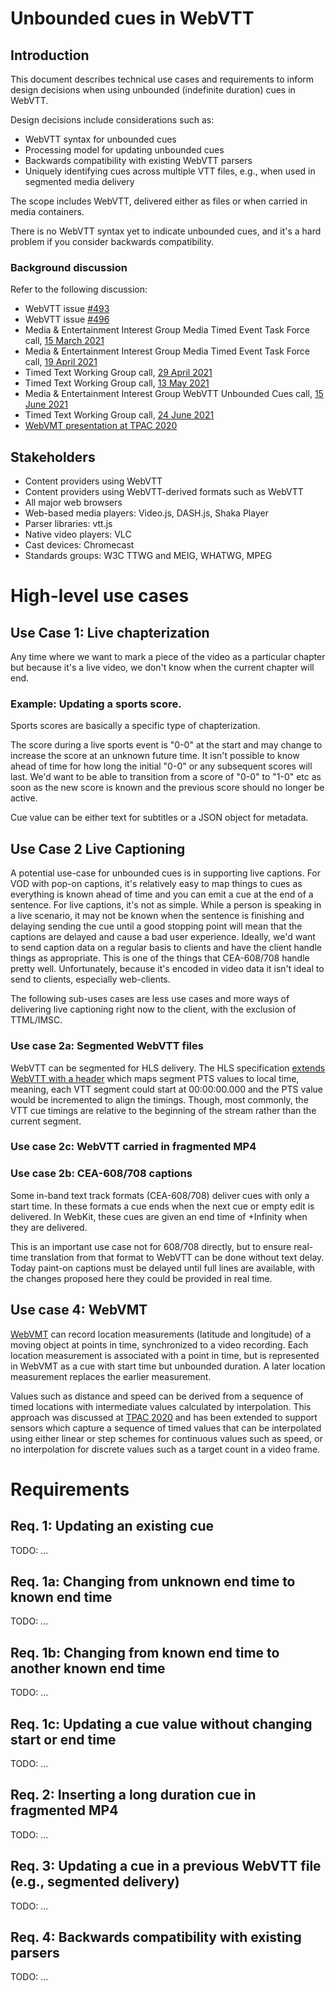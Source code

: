 # Unbounded cues in WebVTT

## Introduction

This document describes technical use cases and requirements to inform design decisions when using unbounded (indefinite duration) cues in WebVTT.

Design decisions include considerations such as:

* WebVTT syntax for unbounded cues
* Processing model for updating unbounded cues
* Backwards compatibility with existing WebVTT parsers
* Uniquely identifying cues across multiple VTT files, e.g., when used in segmented media delivery

The scope includes WebVTT, delivered either as files or when carried in media containers.

There is no WebVTT syntax yet to indicate unbounded cues, and it's a hard problem if you consider backwards compatibility.

### Background discussion

Refer to the following discussion:

* WebVTT issue [#493](https://github.com/w3c/webvtt/pull/493)
* WebVTT issue [#496](https://github.com/w3c/webvtt/issues/496)
* Media & Entertainment Interest Group Media Timed Event Task Force call, [15 March 2021](https://www.w3.org/2021/03/15-me-minutes.html#t02)
* Media & Entertainment Interest Group Media Timed Event Task Force call, [19 April 2021](https://www.w3.org/2021/04/19-me-minutes.html#t01)
* Timed Text Working Group call, [29 April 2021](https://www.w3.org/2021/04/29-tt-minutes.html#t05)
* Timed Text Working Group call, [13 May 2021](https://www.w3.org/2021/05/13-tt-minutes.html#t04)
* Media & Entertainment Interest Group WebVTT Unbounded Cues call, [15 June 2021](https://www.w3.org/2021/06/15-me-minutes.html)
* Timed Text Working Group call, [24 June 2021](https://www.w3.org/2021/06/24-tt-minutes.html#t02)
* [WebVMT presentation at TPAC 2020](https://www.w3.org/2020/10/26-video-location-minutes.html)

## Stakeholders

* Content providers using WebVTT
* Content providers using WebVTT-derived formats such as WebVTT
* All major web browsers
* Web-based media players: Video.js, DASH.js, Shaka Player
* Parser libraries: vtt.js
* Native video players: VLC
* Cast devices: Chromecast
* Standards groups: W3C TTWG and MEIG, WHATWG, MPEG

# High-level use cases

## Use Case 1: Live chapterization
Any time where we want to mark a piece of the video as a particular chapter but because it's a live video, we don't know when the current chapter will end.

### Example: Updating a sports score.

Sports scores are basically a specific type of chapterization.

The score during a live sports event is "0-0" at the start and may change to increase the score at an unknown future time.
It isn't possible to know ahead of time for how long the initial "0-0" or any subsequent scores will last.
We'd want to be able to transition from a score of "0-0" to "1-0" etc as soon as the new score is known and the previous score should no longer be active.

Cue value can be either text for subtitles or a JSON object for metadata.

## Use Case 2 Live Captioning

A potential use-case for unbounded cues is in supporting live captions.
For VOD with pop-on captions, it's relatively easy to map things to cues as everything is known ahead of time and you can emit a cue at the end of a sentence.
For live captions, it's not as simple. While a person is speaking in a live scenario, it may not be known when the sentence is finishing and delaying sending the cue until a good stopping point will mean that the captions are delayed and cause a bad user experience.
Ideally, we'd want to send caption data on a regular basis to clients and have the client handle things as appropriate. This is one of the things that CEA-608/708 handle pretty well. Unfortunately, because it's encoded in video data it isn't ideal to send to clients, especially web-clients.

The following sub-uses cases are less use cases and more ways of delivering live captioning right now to the client, with the exclusion of TTML/IMSC.

### Use case 2a: Segmented WebVTT files

WebVTT can be segmented for HLS delivery. The HLS specification [extends WebVTT with a header](https://datatracker.ietf.org/doc/html/draft-pantos-hls-rfc8216bis-09#section-3.1.4) which maps segment PTS values to local time, meaning, each VTT segment could start at 00:00:00.000 and the PTS value would be incremented to align the timings. Though, most commonly, the VTT cue timings are relative to the beginning of the stream rather than the current segment.

### Use case 2c: WebVTT carried in fragmented MP4

### Use case 2b: CEA-608/708 captions

Some in-band text track formats (CEA-608/708) deliver cues with only a start time.
In these formats a cue ends when the next cue or empty edit is delivered. In WebKit,
these cues are given an end time of +Infinity when they are delivered.

This is an important use case not for 608/708 directly, but to ensure real-time
translation from that format to WebVTT can be done without text delay. Today paint-on
captions must be delayed until full lines are available, with the changes proposed
here they could be provided in real time.

## Use case 4: WebVMT

[WebVMT](https://w3c.github.io/sdw/proposals/geotagging/webvmt/) can record location
measurements (latitude and longitude) of a moving object at points in time,
synchronized to a video recording. Each location measurement is associated with a
point in time, but is represented in WebVMT as a cue with start time but unbounded
duration. A later location measurement replaces the earlier measurement.

Values such as distance and speed can be derived from a sequence of timed locations
with intermediate values calculated by interpolation. This approach was discussed
at [TPAC 2020](https://www.w3.org/2020/10/26-video-location-minutes.html) and has
been extended to support sensors which capture a sequence of timed values that can
be interpolated using either linear or step schemes for continuous values such as
speed, or no interpolation for discrete values such as a target count in a video
frame.

# Requirements

## Req. 1: Updating an existing cue

TODO: ...

## Req. 1a: Changing from unknown end time to known end time

TODO: ...

## Req. 1b: Changing from known end time to another known end time

TODO: ...

## Req. 1c: Updating a cue value without changing start or end time

TODO: ...

## Req. 2: Inserting a long duration cue in fragmented MP4

TODO: ...

## Req. 3: Updating a cue in a previous WebVTT file (e.g., segmented delivery)

TODO: ...

## Req. 4: Backwards compatibility with existing parsers

TODO: ...
